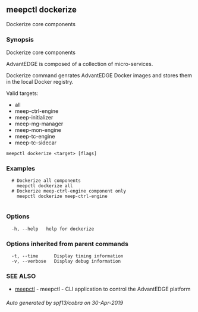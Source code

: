 ## meepctl dockerize

Dockerize core components

### Synopsis

Dockerize core components

AdvantEDGE is composed of a collection of micro-services.

Dockerize command genrates AdvantEDGE Docker images and stores them in
the local Docker registry.

Valid targets:
  * all
  * meep-ctrl-engine
  * meep-initializer
  * meep-mg-manager
  * meep-mon-engine
  * meep-tc-engine
  * meep-tc-sidecar

```
meepctl dockerize <target> [flags]
```

### Examples

```
  # Dockerize all components
    meepctl dockerize all
  # Dockerize meep-ctrl-engine component only
    meepctl dockerize meep-ctrl-engine
			
```

### Options

```
  -h, --help   help for dockerize
```

### Options inherited from parent commands

```
  -t, --time      Display timing information
  -v, --verbose   Display debug information
```

### SEE ALSO

* [meepctl](meepctl.md)	 - meepctl - CLI application to control the AdvantEDGE platform

###### Auto generated by spf13/cobra on 30-Apr-2019

